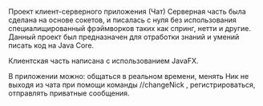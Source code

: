  Проект клиент-серверного приложения (Чат)
 Серверная часть была сделана на основе сокетов, и писалась с нуля без использования
 специалищированный фрэймворков таких как спринг, нетти и другие. Данный проект
 был предназначен для отработки знаний и умений писать код на Java Core.

 Клиентская часть написана с использованием JavaFX.

 В приложении можно:
  общаться в реальном времени,
  менять Ник не выходя из чата при помощи команды //changeNick <New nickname>,
  регистрироваться,
  отправлять приватные сообщения. 